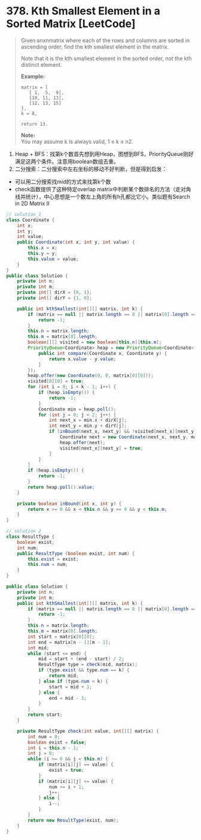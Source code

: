 # 378. Kth Smallest Element in a Sorted Matrix \[LeetCode\]

> Given anxnmatrix where each of the rows and columns are sorted in ascending order, find the kth smallest element in the matrix.
>
> Note that it is the kth smallest element in the sorted order, not the kth distinct element.
>
> **Example:**
>
> ```
> matrix = [
>    [ 1,  5,  9],
>    [10, 11, 13],
>    [12, 13, 15]
> ],
> k = 8,
>
> return 13.
> ```
>
> **Note:**  
> You may assume k is always valid, 1 ≤ k ≤ n2.

1. Heap + BFS：找第k个数首先想到用Heap，图想到BFS，PriorityQueue刚好满足这两个条件。注意用boolean数组去重。
2. 二分搜索：二分搜索中左右坐标的移动不好判断，但是得到启发：



* 可以用二分搜索找mid的方式来找第k个数
* check函数提供了这种特定overlap matrix中判断某个数排名的方法（走对角线并统计），中心思想是一个数左上角的所有h孔都比它小。类似题有Search in 2D Matrix II

```java
// solution 1
class Coordinate {
    int x;
    int y;
    int value;
    public Coordinate(int x, int y, int value) {
        this.x = x;
        this.y = y;
        this.value = value;
    }
}
public class Solution {
    private int n;
    private int m;
    private int[] dirX = {0, 1};
    private int[] dirY = {1, 0};

    public int kthSmallest(int[][] matrix, int k) {
        if (matrix == null || matrix.length == 0 || matrix[0].length == 0) {
            return -1;
        }
        this.n = matrix.length;
        this.m = matrix[0].length;
        boolean[][] visited = new boolean[this.n][this.m];
        PriorityQueue<Coordinate> heap = new PriorityQueue<Coordinate>(k + 1, new Comparator<Coordinate>(){
            public int compare(Coordinate x, Coordinate y) {
                return x.value - y.value;
            }
        });
        heap.offer(new Coordinate(0, 0, matrix[0][0]));
        visited[0][0] = true;
        for (int i = 0; i < k - 1; i++) {
            if (heap.isEmpty()) {
                return -1;
            }
            Coordinate min = heap.poll();
            for (int j = 0; j < 2; j++) {
                int next_x = min.x + dirX[j];
                int next_y = min.y + dirY[j];
                if (inBound(next_x, next_y) && !visited[next_x][next_y]) {
                    Coordinate next = new Coordinate(next_x, next_y, matrix[next_x][next_y]);
                    heap.offer(next);
                    visited[next_x][next_y] = true;
                }
            }
        }
        if (heap.isEmpty()) {
            return -1;
        }
        return heap.poll().value;
    }

    private boolean inBound(int x, int y) {
        return x >= 0 && x < this.n && y >= 0 && y < this.m;
    }
}

// solution 2
class ResultType {
    boolean exist;
    int num;
    public ResultType (boolean exist, int num) {
        this.exist = exist;
        this.num = num;
    }
}

public class Solution {
    private int n;
    private int m;
    public int kthSmallest(int[][] matrix, int k) {
        if (matrix == null || matrix.length == 0 || matrix[0].length == 0) {
            return -1;
        }
        this.n = matrix.length;
        this.m = matrix[0].length;
        int start = matrix[0][0];
        int end = matrix[n - 1][m - 1];
        int mid;
        while (start <= end) {
            mid = start + (end - start) / 2;
            ResultType type = check(mid, matrix);
            if (type.exist && type.num == k) {
                return mid;
            } else if (type.num < k) {
                start = mid + 1;
            } else {
                end = mid - 1;
            }
        }
        return start;
    }

    private ResultType check(int value, int[][] matrix) {
        int num = 0;
        boolean exist = false;
        int i = this.n - 1;
        int j = 0;
        while (i >= 0 && j < this.m) {
            if (matrix[i][j] == value) {
                exist = true;
            }
            if (matrix[i][j] <= value) {
                num += i + 1;
                j++;
            } else {
                i--;
            }
        }
        return new ResultType(exist, num);
    }
}
```



